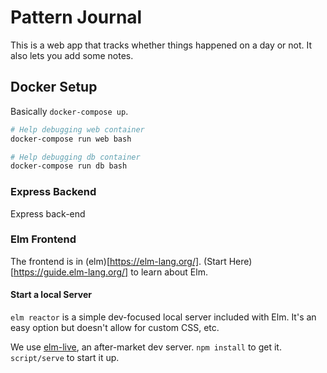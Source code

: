 # Pattern Journal

This is a web app that tracks whether things happened on a day or not.
It also lets you add some notes.

## Docker Setup

Basically `docker-compose up`.

```bash
# Help debugging web container
docker-compose run web bash

# Help debugging db container
docker-compose run db bash

```

### Express Backend

Express back-end

### Elm Frontend

The frontend is in (elm)[https://elm-lang.org/]. (Start Here)[https://guide.elm-lang.org/] to learn about Elm.

#### Start a local Server

`elm reactor` is a simple dev-focused local server included with Elm.
It's an easy option but doesn't allow for custom CSS, etc.

We use [elm-live](https://github.com/wking-io/elm-live), an after-market dev server.
`npm install` to get it. `script/serve` to start it up.
